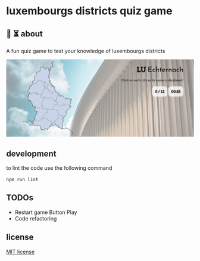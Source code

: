 # luxembourgs districts quiz game

## 🙋 ⏳ about

A fun quiz game to test your knowledge of luxembourgs districts

![luxembourgs districts quiz game](/assets/game_screen.jpg)

## development

to lint the code use the following command

    npm run lint

## TODOs

* Restart game Button Play
* Code refactoring

## license

[MIT license](LICENSE)